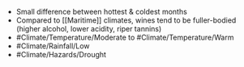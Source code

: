 - Small difference between hottest & coldest months
- Compared to [[Maritime]] climates, wines tend to be fuller-bodied (higher alcohol, lower acidity, riper tannins)
- #Climate/Temperature/Moderate to #Climate/Temperature/Warm
- #Climate/Rainfall/Low
- #Climate/Hazards/Drought